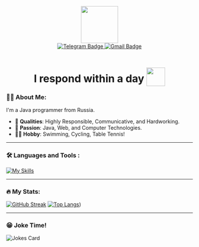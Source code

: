 <div id="header" align="center">
  <img src="https://media.giphy.com/media/MT5UUV1d4CXE2A37Dg/giphy.gif" width="100"/>

  <div id="badges">
    <a href="https://t.me/system205">
      <img src="https://img.shields.io/badge/Telagram-blue?style=for-the-badge&logo=telegram&logoColor=white" alt="Telegram Badge"/>  
    </a>
    <a href="https://mail.google.com/mail/?view=cm&source=mailto&to=arsenmutalapov205@gmail.com">
      <img src="https://img.shields.io/badge/Gmail-red?style=for-the-badge&logo=gmail&logoColor=white" alt="Gmail Badge"/>
    </a>
  </div>
  
  <div id="counter">
    <img src="https://komarev.com/ghpvc/?username=system205&style=flat-square&color=blue" alt=""/>
  </div>
  
  <h1>
    I respond within a day
    <img src="https://media.giphy.com/media/3ohhwjE8efqM5PDfH2/giphy.gif" width="50px" style="position: relative; top: 10px"/>
  </h1>
</div>

### :man_technologist: About Me: 
I'm a Java programmer from Russia.
- :eyes: **Qualities**: Highly Responsible, Communicative, and Hardworking.
- :love_you_gesture: **Passion**: Java, Web, and Computer Technologies.
- :lotus_position_man: **Hobby**: Swimming, Cycling, Table Tennis!

---

### :hammer_and_wrench: Languages and Tools :
[![My Skills](https://skillicons.dev/icons?i=java,spring,hibernate,idea,maven,docker,mysql,postgres,linux,ubuntu,git,html,kafka,github,nginx,postman,kubernetes,redis,py,svelte,ts)](https://skillicons.dev)

---

### :fire: My Stats:
[![GitHub Streak](http://github-readme-streak-stats.herokuapp.com?user=system205&theme=transparent&hide_border=true&border_radius=0&date_format=j%20M%5B%20Y%5D)](https://git.io/streak-stats)
[![Top Langs](https://github-readme-stats.vercel.app/api/top-langs/?username=system205&layout=donut&theme=transparent&exclude_repo=NLP)](https://github.com/anuraghazra/github-readme-stats))

---

### :grin: Joke Time!
![Jokes Card](https://readme-jokes.vercel.app/api)

<!--
- 🔭 I’m currently working on ...
- 🌱 I’m currently learning ...
- 👯 I’m looking to collaborate on ...
- 🤔 I’m looking for help with ...
- 💬 Ask me about ...
- 📫 How to reach me: ...
- 😄 Pronouns: ...
- ⚡ Fun fact: ...
-->
